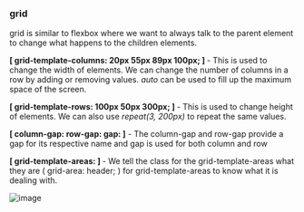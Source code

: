<h3>grid</h3>

grid is similar to flexbox where we want to always talk to the parent element to change what happens to the children elements.

<b>[ grid-template-columns: 20px 55px 89px 100px; ] </b> - This is used to change the width of elements. We can change the number of columns in a row by adding or removing values. <i>auto</i> can be used to fill up the maximum space of the screen.

<b>[ grid-template-rows: 100px 50px 300px; ] </b> - This is used to change height of elements. We can also use <i>repeat(3, 200px)</i> to repeat the same values.

<b>[ column-gap:  row-gap:  gap:  ]</b> - The column-gap and row-gap provide a gap for its respective name and gap is used for both column and row

<b>[ grid-template-areas: ] </b> - We tell the class for the grid-template-areas what they are ( grid-area: header; ) for grid-template-areas to know what it is dealing with.

![image](https://user-images.githubusercontent.com/107847685/201828273-38de9bc6-cc9a-48f8-9ec1-81224712f0be.png)


